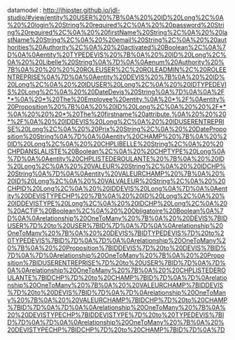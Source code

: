 datamodel : http://jhipster.github.io/jdl-studio/#view/entity%20USER%20%7B%0A%20%20ID%20Long%2C%0A%20%20login%20String%20required%2C%0A%20%20password%20String%20required%2C%0A%20%20firstName%20String%2C%0A%20%20lastName%20String%2C%0A%20%20email%20String%2C%0A%20%20authorities%20Authority%2C%0A%20%20activated%20Boolean%2C%0A%7D%0A%0Aentity%20TYPEDEVIS%20%7B%0A%20%20ID%20Long%2C%0A%20%20Libelle%20String%0A%7D%0A%0Aenum%20Authority%20%7B%0A%20%20%20%20ROLEUSER%2C%20ROLEADMIN%2C%20ROLEENTREPRISE%0A%7D%0A%0Aentity%20DEVIS%20%7B%0A%20%20ID%20Long%2C%0A%20%20IDUSER%20Long%2C%0A%20%20IDTYPEDEVIS%20Long%2C%0A%20%20DateDevis%20String%0A%7D%0A%0A%2F**%0A%20*%20The%20Employee%20entity.%0A%20*%2F%0Aentity%20Proposition%20%7B%0A%20%20ID%20Long%2C%0A%20%20%2F**%0A%20%20%20*%20The%20firstname%20attribute.%0A%20%20%20*%2F%0A%20%20IDDEVIS%20Long%2C%0A%20%20IDUSERENTREPRISE%20Long%2C%0A%20%20Prix%20String%2C%0A%20%20DateProposition%20String%0A%7D%0A%0Aentity%20CHAMP%20%7B%0A%20%20ID%20Long%2C%0A%20%20CHPLIBELLE%20String%2C%0A%20%20CHPDANSLALISTE%20Boolean%2C%0A%20%20CHPTYPE%20Long%0A%7D%0A%0Aentity%20CHPLISTEDEROULANTE%20%7B%0A%20%20ID%20Long%2C%0A%20%20VALEUR%20String%2C%0A%20%20IDCHP%20String%0A%7D%0A%0Aentity%20VALEURCHAMP%20%7B%0A%20%20ID%20Long%2C%0A%20%20VALVALEUR%20String%2C%0A%20%20CHPID%20Long%2C%0A%20%20IDDEVIS%20Long%0A%7D%0A%0Aentity%20DEVISTYPECHP%20%7B%0A%20%20ID%20Long%2C%0A%20%20IDDEVISTYPE%20Long%2C%0A%20%20IDCHP%20Long%2C%0A%20%20ACTIF%20Boolean%2C%0A%20%20Obligatoire%20Boolean%0A%7D%0A%0Arelationship%20OneToMany%20%7B%0A%20%20DEVIS%7BIDUSER%7D%20to%20USER%7BID%7D%0A%7D%0A%0Arelationship%20OneToMany%20%7B%0A%20%20DEVIS%7BIDTYPEDEVIS%7D%20to%20TYPEDEVIS%7BID%7D%0A%7D%0A%0Arelationship%20OneToMany%20%7B%0A%20%20Proposition%7BIDDEVIS%7D%20to%20DEVIS%7BID%7D%0A%7D%0Arelationship%20OneToMany%20%7B%0A%20%20Proposition%7BIDUSERENTREPRISE%7D%20to%20USER%7BID%7D%0A%7D%0A%0Arelationship%20OneToMany%20%7B%0A%20%20CHPLISTEDEROULANTE%7BIDCHP%7D%20to%20CHAMP%7BID%7D%0A%7D%0Arelationship%20OneToMany%20%7B%0A%20%20VALEURCHAMP%7BIDDEVIS%7D%20to%20DEVIS%7BID%7D%0A%7D%0Arelationship%20OneToMany%20%7B%0A%20%20VALEURCHAMP%7BIDCHP%7D%20to%20CHAMP%7BID%7D%0A%7D%0A%0Arelationship%20OneToMany%20%7B%0A%20%20DEVISTYPECHP%7BIDDEVISTYPE%7D%20to%20TYPEDEVIS%7BID%7D%0A%7D%0A%0Arelationship%20OneToMany%20%7B%0A%20%20DEVISTYPECHP%7BIDCHP%7D%20to%20CHAMP%7BID%7D%0A%7D

